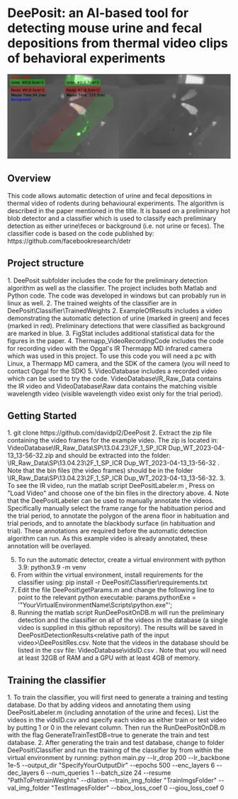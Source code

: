 <h1>DeePosit: an AI-based tool for detecting mouse urine and fecal depositions from thermal video clips of behavioral experiments</h1>
   
![DeePosit](ExampleOfResults/DeePositScreenShot.png)

<h2>Overview</h2>
This code allows automatic detection of urine and fecal depositions in thermal video of rodents during behavioural experiments. The algorithm is described in the paper mentioned in the title.
It is based on a preliminary hot blob detector and a classifier which is used to classify each preliminary detection as either urine\feces or background (i.e. not urine or feces). The classifier code is based on the code published by:
https://github.com/facebookresearch/detr 
<h2>Project structure</h2>
1. DeePosit subfolder includes the code for the preliminary detection algorithm as well as the classifier. The project includes both Matlab and Python code. The code was developed in windows but can probably run in linux as well. 
2. The trained weights of the classifier are in DeePosit\Classifier\TrainedWeights
2. ExampleOfResults includes a video demonstrating the automatic detection of urine (marked in green) and feces (marked in red). Preliminary detections that were classified as background are marked in blue.
3. FigStat includes additional statistical data for the figures in the paper.
4. Thermapp_VideoRecordingCode includes the code for recording video with the Opgal's IR Thermapp MD infrared camera which was used in this project. To use this code you will need a pc with Linux, a Thermapp MD camera, and the SDK of the camera (you will need to contact Opgal for the SDK)
5. VideoDatabase includes a recorded video which can be used to try the code. VideoDatabase\IR_Raw_Data contains the IR video and VideoDatabase\Raw data contains the matching visible wavelength video (visible wavelength video exist only for the trial period). 

<h2>Getting Started</h2>
1. git clone https://github.com/davidpl2/DeePosit
2. Extract the zip file containing the video frames for the example video. The zip is located in: VideoDatabase\IR_Raw_Data\SP\13.04.23\2F_1_SP_ICR Dup_WT_2023-04-13_13-56-32.zip and should be extracted into the folder: \IR_Raw_Data\SP\13.04.23\2F_1_SP_ICR Dup_WT_2023-04-13_13-56-32
. Note that the bin files (the video frames) should be in the folder \IR_Raw_Data\SP\13.04.23\2F_1_SP_ICR Dup_WT_2023-04-13_13-56-32.
3. To see the IR video, run the matlab script DeePositLabeler.m , Press on "Load Video" and choose one of the bin files in the directory above.
4. Note that the DeePositLabeler can be used to manually annotate the videos. Specifically manually select the frame range for the habituation period and the trial period, to annotate the polygon of the arena floor in habituation and trial periods, and to annotate the blackbody surface (in habituation and trial). These annotations are required before the automatic detection algorithm can run. As this example video is already annotated, these annotation will be overlayed. 

5. To run the automatic detector, create a virtual environment with python 3.9: python3.9 -m venv <YourVirtualEnvironmentName>
6. From within the virtual environment, install requirements for the classifier using: pip install -r DeePosit\Classifier\requirements.txt
7. Edit the file DeePosit\getParams.m and change the following line to point to the relevant python executable:
params.pythonExe = '"YourVirtualEnvironmentName\Scripts\python.exe"';
8. Running the matlab script RunDeePositOnDB.m will run the preliminary detection and the classifier on all of the videos in the database (a single video is supplied in this github repository). The results will be saved in DeePositDetectionResults\<relative path of the input video>\DeePositRes.csv. Note that the videos in the database should be listed in the csv file: VideoDatabase\vidsID.csv . Note that you will need at least 32GB of RAM and a GPU with at least 4GB of memory. 


<h2>Training the classifier</h2>
1. To train the classifier, you will first need to generate a training and testing database. Do that by adding videos and annotating them using DeePositLabeler.m (including annotation of the urine and feces). List the videos in the vidsID.csv and specify each video as either train or test video by putting 1 or 0 in the relevant column. Then run the RunDeePositOnDB.m with the flag GenerateTrainTestDB=true to generate the train and test database.
2. After generating the train and test database, change to folder DeePosit\Classifier and run the training of the classifier by from within the virtual environment by running: python main.py --lr_drop 200 --lr_backbone 1e-5 --output_dir "SpecifyYourOutputDir" --epochs 500 --enc_layers 6 --dec_layers 6 --num_queries 1 --batch_size 24 --resume "PathToPretrainWeights" --dilation --train_img_folder "TrainImgsFolder" --val_img_folder "TestImagesFolder" --bbox_loss_coef 0 --giou_loss_coef 0 